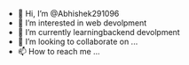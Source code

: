- 👋 Hi, I’m @Abhishek291096
- 👀 I’m interested in web devolpment
- 🌱 I’m currently learningbackend devolpment
- 💞️ I’m looking to collaborate on ...
- 📫 How to reach me ...

<!---
Abhishek291096/Abhishek291096 is a ✨ special ✨ repository because its `README.md` (this file) appears on your GitHub profile.
You can click the Preview link to take a look at your changes.
--->
